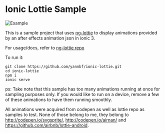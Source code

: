 # Ionic Lottie Sample

![Example](https://github.com/yannbf/ionic-lottie/blob/master/sample-gif.gif?raw=true)

This is a sample project that uses [ng-lottie](https://github.com/chenqingspring/ng-lottie) to display animations provided by an after effects animation json in ionic 3.

For usage/docs, refer to [ng-lottie repo](https://github.com/chenqingspring/ng-lottie)

To run it:
```shell
git clone https://github.com/yannbf/ionic-lottie.git
cd ionic-lottie
npm i
ionic serve
```

ps: Take note that this sample has too many animations running at once for sampling purposes only.
If you would like to run on a device, remove a few of these animations to have them running smoothly.

All animations were acquired from codepen as well as lottie repo as samples to test.
None of those belong to me, they belong to http://codepen.io/svgsprite/, http://codepen.io/airnan/ and https://github.com/airbnb/lottie-android.